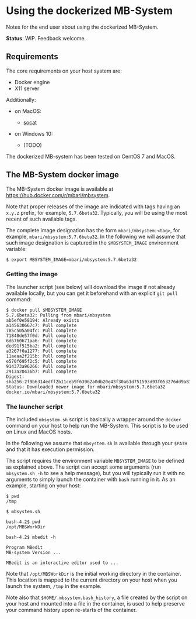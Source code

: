 # Using the dockerized MB-System

Notes for the end user about using the dockerized MB-System.

**Status**: WIP. Feedback welcome.

## Requirements

The core requirements on your host system are:

- Docker engine
- X11 server

Additionally:

- on MacOS:

    - [socat](http://www.dest-unreach.org/socat/)

- on Windows 10:
    - (TODO)


The dockerized MB-system has been tested on CentOS 7 and MacOS.


## The MB-System docker image

The MB-System docker image is available at
https://hub.docker.com/r/mbari/mbsystem.

Note that proper releases of the image are indicated with tags having an
`x.y.z` prefix, for example, `5.7.6beta32`.
Typically, you will be using the most recent of such available tags.

The complete image designation has the form `mbari/mbsystem:<tag>`,
for example, `mbari/mbsystem:5.7.6beta32`.
In the following we will assume that such image designation is captured
in the `$MBSYSTEM_IMAGE` environment variable:

    $ export MBSYSTEM_IMAGE=mbari/mbsystem:5.7.6beta32

### Getting the image

The launcher script (see below) will download the image if not already
available locally, but you can get it beforehand with an explicit
`git pull` command:

    $ docker pull $MBSYSTEM_IMAGE
    5.7.6beta32: Pulling from mbari/mbsystem
    ab5ef0e58194: Already exists
    a145630667c7: Pull complete
    785c505a04fc: Pull complete
    71848de57f0d: Pull complete
    6d6760671aa6: Pull complete
    ded91f515ba2: Pull complete
    a3267f0a1277: Pull complete
    11aeaa2f215b: Pull complete
    e570f695f2c5: Pull complete
    914373a96266: Pull complete
    2913a20436b7: Pull complete
    Digest: sha256:2f9b6314edff2b11ceb9f63962a0db20e43f30a61d751593d93f053276dd9a81
    Status: Downloaded newer image for mbari/mbsystem:5.7.6beta32
    docker.io/mbari/mbsystem:5.7.6beta32

### The launcher script

The included `mbsystem.sh` script is basically a wrapper around the
`docker` command on your host to help run the MB-System.
This script is to be used on Linux and MacOS hosts.

In the following we assume that `mbsystem.sh` is available through
your `$PATH` and that it has execution permission.

The script requires the environment variable `MBSYSTEM_IMAGE` to be
defined as explained above.
The script can accept some arguments
(run `mbsystem.sh -h` to see a help message),
but you will typically run it with no arguments
to simply launch the container with `bash` running in it.
As an example, starting on your host:

    $ pwd
    /tmp
    
    $ mbsystem.sh

    bash-4.2$ pwd
    /opt/MBSWorkDir
    
    bash-4.2$ mbedit -h
    
    Program MBedit
    MB-system Version ...
    
    MBedit is an interactive editor used to ...

Note that `/opt/MBSWorkDir` is the initial working directory in the container.
This location is mapped to the current directory on your host when you
launch the system, `/tmp` in the example.

Note also that `$HOME/.mbsystem.bash_history`, a file created by the script
on your host and mounted into a file in the container, is used to help
preserve your command history upon re-starts of the container.
